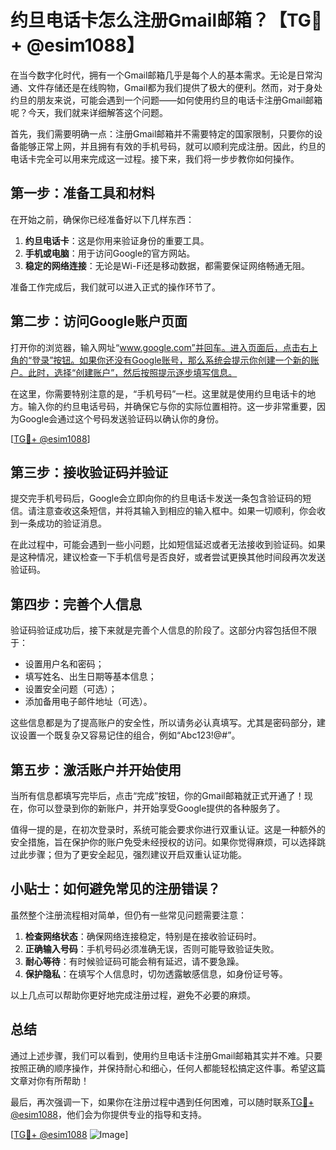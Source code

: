 # 约旦电话卡怎么注册Gmail邮箱？【TG💪+ @esim1088】

在当今数字化时代，拥有一个Gmail邮箱几乎是每个人的基本需求。无论是日常沟通、文件存储还是在线购物，Gmail都为我们提供了极大的便利。然而，对于身处约旦的朋友来说，可能会遇到一个问题——如何使用约旦的电话卡注册Gmail邮箱呢？今天，我们就来详细解答这个问题。

首先，我们需要明确一点：注册Gmail邮箱并不需要特定的国家限制，只要你的设备能够正常上网，并且拥有有效的手机号码，就可以顺利完成注册。因此，约旦的电话卡完全可以用来完成这一过程。接下来，我们将一步步教你如何操作。

## 第一步：准备工具和材料

在开始之前，确保你已经准备好以下几样东西：

1. **约旦电话卡**：这是你用来验证身份的重要工具。
2. **手机或电脑**：用于访问Google的官方网站。
3. **稳定的网络连接**：无论是Wi-Fi还是移动数据，都需要保证网络畅通无阻。

准备工作完成后，我们就可以进入正式的操作环节了。

## 第二步：访问Google账户页面

打开你的浏览器，输入网址“www.google.com”并回车。进入页面后，点击右上角的“登录”按钮。如果你还没有Google账号，那么系统会提示你创建一个新的账户。此时，选择“创建账户”，然后按照提示逐步填写信息。

在这里，你需要特别注意的是，“手机号码”一栏。这里就是使用约旦电话卡的地方。输入你的约旦电话号码，并确保它与你的实际位置相符。这一步非常重要，因为Google会通过这个号码发送验证码以确认你的身份。

[[TG💪+ @esim1088](https://t.me/s/esim1088)]

## 第三步：接收验证码并验证

提交完手机号码后，Google会立即向你的约旦电话卡发送一条包含验证码的短信。请注意查收这条短信，并将其输入到相应的输入框中。如果一切顺利，你会收到一条成功的验证消息。

在此过程中，可能会遇到一些小问题，比如短信延迟或者无法接收到验证码。如果是这种情况，建议检查一下手机信号是否良好，或者尝试更换其他时间段再次发送验证码。

## 第四步：完善个人信息

验证码验证成功后，接下来就是完善个人信息的阶段了。这部分内容包括但不限于：

- 设置用户名和密码；
- 填写姓名、出生日期等基本信息；
- 设置安全问题（可选）；
- 添加备用电子邮件地址（可选）。

这些信息都是为了提高账户的安全性，所以请务必认真填写。尤其是密码部分，建议设置一个既复杂又容易记住的组合，例如“Abc123!@#”。

## 第五步：激活账户并开始使用

当所有信息都填写完毕后，点击“完成”按钮，你的Gmail邮箱就正式开通了！现在，你可以登录到你的新账户，并开始享受Google提供的各种服务了。

值得一提的是，在初次登录时，系统可能会要求你进行双重认证。这是一种额外的安全措施，旨在保护你的账户免受未经授权的访问。如果你觉得麻烦，可以选择跳过此步骤；但为了更安全起见，强烈建议开启双重认证功能。

## 小贴士：如何避免常见的注册错误？

虽然整个注册流程相对简单，但仍有一些常见问题需要注意：

1. **检查网络状态**：确保网络连接稳定，特别是在接收验证码时。
2. **正确输入号码**：手机号码必须准确无误，否则可能导致验证失败。
3. **耐心等待**：有时候验证码可能会稍有延迟，请不要急躁。
4. **保护隐私**：在填写个人信息时，切勿透露敏感信息，如身份证号等。

以上几点可以帮助你更好地完成注册过程，避免不必要的麻烦。

## 总结

通过上述步骤，我们可以看到，使用约旦电话卡注册Gmail邮箱其实并不难。只要按照正确的顺序操作，并保持耐心和细心，任何人都能轻松搞定这件事。希望这篇文章对你有所帮助！

最后，再次强调一下，如果你在注册过程中遇到任何困难，可以随时联系[TG💪+ @esim1088](https://t.me/s/esim1088)，他们会为你提供专业的指导和支持。

[[TG💪+ @esim1088](https://t.me/s/esim1088) ![Image](https://i.postimg.cc/4NQfJmqS/Snipaste-2025-05-13-00-14-12.png)]